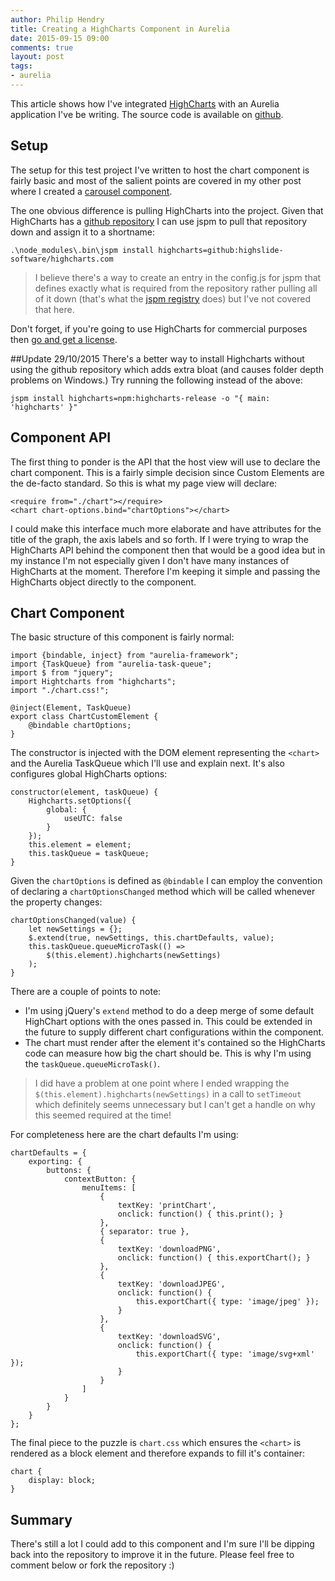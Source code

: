 ```yaml
---
author: Philip Hendry
title: Creating a HighCharts Component in Aurelia
date: 2015-09-15 09:00
comments: true
layout: post
tags:
- aurelia
---
```

This article shows how I've integrated [HighCharts](http://www.highcharts.com/) with an Aurelia application I've be writing. The source code is available on [github](https://github.com/philiphendry/aurelia-highcharts).

## Setup
The setup for this test project I've written to host the chart component is fairly basic and most of the salient points are covered in my other post where I created a [carousel component](http://blog.philiphendry.me.uk/2015/09/13/creating-a-carousel-in-aurelia/).

The one obvious difference is pulling HighCharts into the project. Given that HighCharts has a [github repository](https://github.com/highslide-software/highcharts.com) I can use jspm to pull that repository down and assign it to a shortname:

    .\node_modules\.bin\jspm install highcharts=github:highslide-software/highcharts.com

>I believe there's a way to create an entry in the config.js for jspm that defines exactly what is required from the repository rather pulling all of it down (that's what the [jspm registry](https://github.com/jspm/registry) does) but I've not covered that here.

Don't forget, if you're going to use HighCharts for commercial purposes then [go and get a license](http://shop.highsoft.com/highcharts.html).

##Update 29/10/2015
There's a better way to install Highcharts without using the github repository which adds extra bloat (and causes folder depth problems on Windows.) Try running the following instead of the above:

    jspm install highcharts=npm:highcharts-release -o "{ main: 'highcharts' }"

## Component API
The first thing to ponder is the API that the host view will use to declare the chart component. This is a fairly simple decision since Custom Elements are the de-facto standard. So this is what my page view will declare:

    <require from="./chart"></require>
    <chart chart-options.bind="chartOptions"></chart>

I could make this interface much more elaborate and have attributes for the title of the graph, the axis labels and so forth. If I were trying to wrap the HighCharts API behind the component then that would be a good idea but in my instance I'm not especially given I don't have many instances of HighCharts at the moment. Therefore I'm keeping it simple and passing the HighCharts object directly to the component.

## Chart Component

The basic structure of this component is fairly normal:

    import {bindable, inject} from "aurelia-framework";
    import {TaskQueue} from "aurelia-task-queue";
    import $ from "jquery";
    import Hightcharts from "highcharts";
    import "./chart.css!";

    @inject(Element, TaskQueue)
    export class ChartCustomElement {        
        @bindable chartOptions;
    }

The constructor is injected with the DOM element representing the `<chart>` and the Aurelia TaskQueue which I'll use and explain next. It's also configures global HighCharts options:

    constructor(element, taskQueue) {
        Highcharts.setOptions({
            global: {
                useUTC: false
            }
        });
        this.element = element;     
        this.taskQueue = taskQueue;
    }

Given the `chartOptions` is defined as `@bindable` I can employ the convention of declaring a `chartOptionsChanged` method which will be called whenever the property changes:

    chartOptionsChanged(value) {
        let newSettings = {};
        $.extend(true, newSettings, this.chartDefaults, value);
        this.taskQueue.queueMicroTask(() => 
            $(this.element).highcharts(newSettings)
        );
    }

There are a couple of points to note:

* I'm using jQuery's `extend` method to do a deep merge of some default HighChart options with the ones passed in. This could be extended in the future to supply different chart configurations within the component.
* The chart must render after the element it's contained so the HighCharts code can measure how big the chart should be. This is why I'm using the `taskQueue.queueMicroTask()`.

>I did have a problem at one point where I ended wrapping the `$(this.element).highcharts(newSettings)` in a call to `setTimeout` which definitely seems unnecessary but I can't get a handle on why this seemed required at the time!

For completeness here are the chart defaults I'm using:

    chartDefaults = {
        exporting: {
            buttons: {
                contextButton: {
                    menuItems: [
                        { 
                            textKey: 'printChart', 
                            onclick: function() { this.print(); } 
                        }, 
                        { separator: true }, 
                        { 
                            textKey: 'downloadPNG', 
                            onclick: function() { this.exportChart(); } 
                        }, 
                        { 
                            textKey: 'downloadJPEG',
                            onclick: function() { 
                                this.exportChart({ type: 'image/jpeg' }); 
                            } 
                        }, 
                        { 
                            textKey: 'downloadSVG', 
                            onclick: function() { 
                                this.exportChart({ type: 'image/svg+xml' }); 
                            } 
                        }
                    ]
                }
            }
        }
    };

The final piece to the puzzle is `chart.css` which ensures the `<chart>` is rendered as a block element and therefore expands to fill it's container:

    chart {
        display: block;
    }

## Summary
There's still a lot I could add to this component and I'm sure I'll be dipping back into the repository to improve it in the future. Please feel free to comment below or fork the repository :)
